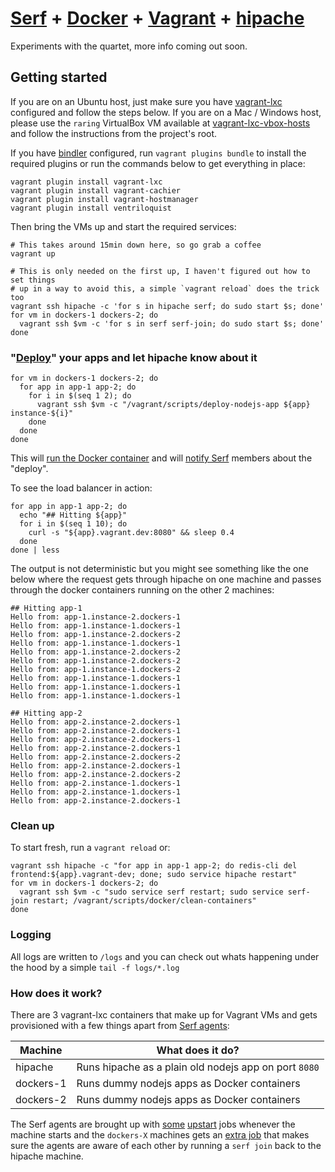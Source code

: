 # [Serf](http://www.serfdom.io/) + [Docker](http://www.docker.io/) + [Vagrant](http://www.vagrantup.com/) + [hipache](https://github.com/dotcloud/hipache)

Experiments with the quartet, more info coming out soon.

## Getting started

If you are on an Ubuntu host, just make sure you have [vagrant-lxc](https://github.com/fgrehm/vagrant-lxc)
configured and follow the steps below. If you are on a Mac / Windows host, please
use  the `raring` VirtualBox VM available at [vagrant-lxc-vbox-hosts](https://github.com/fgrehm/vagrant-lxc-vbox-hosts)
and follow the instructions from the project's root.

If you have [bindler](https://github.com/fgrehm/bindler) configured, run
`vagrant plugins bundle` to install the required plugins or run the commands
below to get everything in place:

```
vagrant plugin install vagrant-lxc
vagrant plugin install vagrant-cachier
vagrant plugin install vagrant-hostmanager
vagrant plugin install ventriloquist
```

Then bring the VMs up and start the required services:

```
# This takes around 15min down here, so go grab a coffee
vagrant up

# This is only needed on the first up, I haven't figured out how to set things
# up in a way to avoid this, a simple `vagrant reload` does the trick too
vagrant ssh hipache -c 'for s in hipache serf; do sudo start $s; done'
for vm in dockers-1 dockers-2; do
  vagrant ssh $vm -c 'for s in serf serf-join; do sudo start $s; done'
done
```


### "[Deploy](scripts/deploy-nodejs-app)" your apps and let hipache know about it

```
for vm in dockers-1 dockers-2; do
  for app in app-1 app-2; do
    for i in $(seq 1 2); do
      vagrant ssh $vm -c "/vagrant/scripts/deploy-nodejs-app ${app} instance-${i}"
    done
  done
done
```

This will [run the Docker container](scripts/deploy-nodejs-app#L9) and will
[notify Serf](scripts/deploy-nodejs-app#L16) members about the "deploy".

To see the load balancer in action:

```
for app in app-1 app-2; do
  echo "## Hitting ${app}"
  for i in $(seq 1 10); do
    curl -s "${app}.vagrant.dev:8080" && sleep 0.4
  done
done | less
```

The output is not deterministic but you might see something like the one below
where the request gets through hipache on one machine and passes through the
docker containers running on the other 2 machines:

```
## Hitting app-1
Hello from: app-1.instance-2.dockers-1
Hello from: app-1.instance-1.dockers-1
Hello from: app-1.instance-2.dockers-2
Hello from: app-1.instance-1.dockers-1
Hello from: app-1.instance-2.dockers-2
Hello from: app-1.instance-2.dockers-2
Hello from: app-1.instance-1.dockers-2
Hello from: app-1.instance-1.dockers-1
Hello from: app-1.instance-1.dockers-1
Hello from: app-1.instance-1.dockers-1

## Hitting app-2
Hello from: app-2.instance-2.dockers-1
Hello from: app-2.instance-2.dockers-1
Hello from: app-2.instance-2.dockers-1
Hello from: app-2.instance-2.dockers-1
Hello from: app-2.instance-2.dockers-2
Hello from: app-2.instance-2.dockers-1
Hello from: app-2.instance-2.dockers-2
Hello from: app-2.instance-1.dockers-1
Hello from: app-2.instance-1.dockers-1
Hello from: app-2.instance-2.dockers-1
```

### Clean up

To start fresh, run a `vagrant reload` or:

```
vagrant ssh hipache -c "for app in app-1 app-2; do redis-cli del frontend:${app}.vagrant-dev; done; sudo service hipache restart"
for vm in dockers-1 dockers-2; do
  vagrant ssh $vm -c "sudo service serf restart; sudo service serf-join restart; /vagrant/scripts/docker/clean-containers"
done
```

### Logging

All logs are written to `/logs` and you can check out whats happening under the
hood by a simple `tail -f logs/*.log`

### How does it work?

There are 3 vagrant-lxc containers that make up for Vagrant VMs and gets
provisioned with a few things apart from [Serf agents](http://www.serfdom.io/docs/agent/basics.html):

| Machine | What does it do? |
| ------- | ---------------- |
| hipache   | Runs hipache as a plain old nodejs app on port `8080` |
| dockers-1 | Runs dummy nodejs apps as Docker containers |
| dockers-2 | Runs dummy nodejs apps as Docker containers |

The Serf agents are brought up with [some](scripts/serf/configure-dockers-agent)
[upstart](scripts/serf/configure-hipache-agent) jobs whenever the machine starts
and the `dockers-X` machines gets an [extra job](scripts/serf/configure-dockers-agent#L23-L36)
that makes sure the agents are aware of each other by running a `serf join` back
to the hipache machine.
